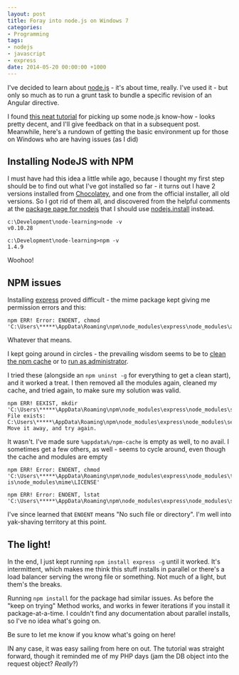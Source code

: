 ```yaml
---
layout: post
title: Foray into node.js on Windows 7
categories:
- Programming
tags:
- nodejs
- javascript
- express
date: 2014-05-20 00:00:00 +1000
---
```

I've decided to learn about [node.js](http://nodejs.org/) - it's about time, really.  I've used it - but only so much as to run a grunt task to bundle a specific revision of
an Angular directive.

I found [this neat tutorial](http://cwbuecheler.com/web/tutorials/2013/node-express-mongo/) for picking up some node.js know-how - looks pretty decent, and I'll give feedback
on that in a subsequent post.  Meanwhile, here's a rundown of getting the basic environment up for those on Windows who are having issues (as I did)

Installing NodeJS with NPM
----------
I must have had this idea a little while ago, because I thought my first step should be to find out what I've got installed so far - it turns out I have
2 versions installed from [Chocolatey](https://chocolatey.org/), and one from the official installer, all old versions.  So I got rid of them all, and discovered
from the helpful comments at the [package page for nodejs](https://chocolatey.org/packages/nodejs) that I should use
[nodejs.install](https://chocolatey.org/packages/nodejs.install) instead.

    c:\Development\node-learning>node -v
    v0.10.28

    c:\Development\node-learning>npm -v
    1.4.9

Woohoo!

NPM issues
----------
Installing [express](http://expressjs.com/) proved difficult - the mime package kept giving me permission errors and this:

    npm ERR! Error: ENOENT, chmod 'C:\Users\*****\AppData\Roaming\npm\node_modules\express\node_modules\accepts\node_modules\mime\README.md'

Whatever that means.

I kept going around in circles - the prevailing wisdom seems to be to [clean the npm cache](http://alicoding.com/how-to-fix-error-enoent-lstat-npm-when-trying-to-install-modules/)
or to [run as administrator](http://stackoverflow.com/questions/15272542/socket-io-installation-fails-on-windows-7-32-bit/23569456#23569456).

I tried these (alongside an `npm uninst -g` for everything to get a clean start), and it worked a treat.  I then removed all the modules again, cleaned my cache,
and tried again, to make sure my solution was valid.

    npm ERR! EEXIST, mkdir 'C:\Users\*****\AppData\Roaming\npm\node_modules\express\node_modules\send\node_modules\mime'
    File exists: C:\Users\*****\AppData\Roaming\npm\node_modules\express\node_modules\send\node_modules\mime
    Move it away, and try again.

It wasn't. I've made sure `%appdata%/npm-cache` is empty as well, to no avail.  I sometimes get a few others, as well - seems to cycle around, even though the cache
and modules are empty

    npm ERR! Error: ENOENT, chmod 'C:\Users\*****\AppData\Roaming\npm\node_modules\express\node_modules\type-is\node_modules\mime\LICENSE'

    npm ERR! Error: ENOENT, lstat 'C:\Users\*****\AppData\Roaming\npm\node_modules\express\node_modules\send\node_modules\mime\types\mime.types'

I've since learned that `ENOENT` means "No such file or directory".  I'm well into yak-shaving territory at this point.

The light!
----------
In the end, I just kept running `npm install express -g` until it worked. It's intermittent, which makes me think this stuff installs in parallel or there's a load balancer
serving the wrong file or something.  Not much of a light, but them's the breaks.

Running `npm install` for the package had similar issues.  As before the "keep on trying" Method works, and works in fewer iterations if you install
it package-at-a-time.  I couldn't find any documentation about parallel installs, so I've no idea what's going on.

Be sure to let me know if you know what's going on here!

IN any case, it was easy sailing from here on out. The tutorial was straight forward,
though it reminded me of my PHP days (jam the DB object into the request object? _Really_?)
